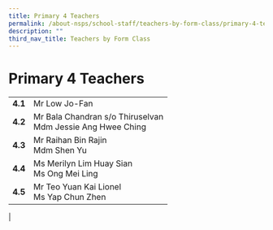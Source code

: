 ```yaml
---
title: Primary 4 Teachers
permalink: /about-nsps/school-staff/teachers-by-form-class/primary-4-teachers/
description: ""
third_nav_title: Teachers by Form Class
---
```

Primary 4 Teachers
==================

|  |  |
|---|---|
| **4.1** | Mr Low Jo-Fan |
| **4.2** | Mr Bala Chandran s/o Thiruselvan<br>Mdm Jessie Ang Hwee Ching |
| **4.3** | Mr Raihan Bin Rajin<br>Mdm Shen Yu |
| **4.4** | Ms Merilyn Lim Huay Sian<br>Ms Ong Mei Ling |
| **4.5** | Mr Teo Yuan Kai Lionel<br>Ms Yap Chun Zhen |
|